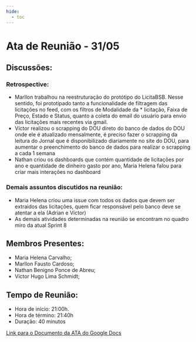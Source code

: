 ```yaml
---
hide:
  - toc
---
```


# Ata de Reunião - 31/05

## Discussões:

### Retrospective:
* Marllon trabalhou na reestruturação do protótipo do LicitaBSB. Nesse sentido, foi prototipado tanto a funcionalidade de filtragem das licitações no feed, com os filtros de Modalidade da * licitação, Faixa de Preço, Estado e Status, quanto a coleta do email do usuário para envio das licitações mais recentes via gmail.
* Víctor realizou o scrapping do DOU direto do banco de dados do DOU onde ele é atualizado mensalmente, é preciso fazer o scrapping da leitura do Jornal que é disponibilizado diariamente no site do DOU, para aumentar o preenchimento do banco de dados para realizar o scrapping a cada 1 semana
* Nathan criou os dashboards que contém quantidade de licitações por ano e quantidade de dinheiro gasto por ano, Maria Helena falou para criar mais interações no dashboard


### Demais assuntos discutidos na reunião:
* Maria Helena criou uma issue com todos os dados que devem ser extraidos das licitações, quem ficar responsável pelo banco deve se atentar a ela (Adrian e Víctor)
* As demais atividades determinadas na reunião se encontram no quadro miro da atual Sprint 8

## Membros Presentes:
- Maria Helena Carvalho;
- Marllon Fausto Cardoso;
- Nathan Benigno Ponce de Abreu;
- Víctor Hugo Lima Schmidt;

## Tempo de Reunião:
- Hora de início: 21:00h.
- Hora de término: 21:40h
- Duração: 40 minutos

<a href="https://docs.google.com/document/d/10D2mbbK9NRo5WtMAP-V62PTBPteCiDXKQj6hAp_tvDM/edit?usp=drive_link">Link para o Documento da ATA do Google Docs</a>